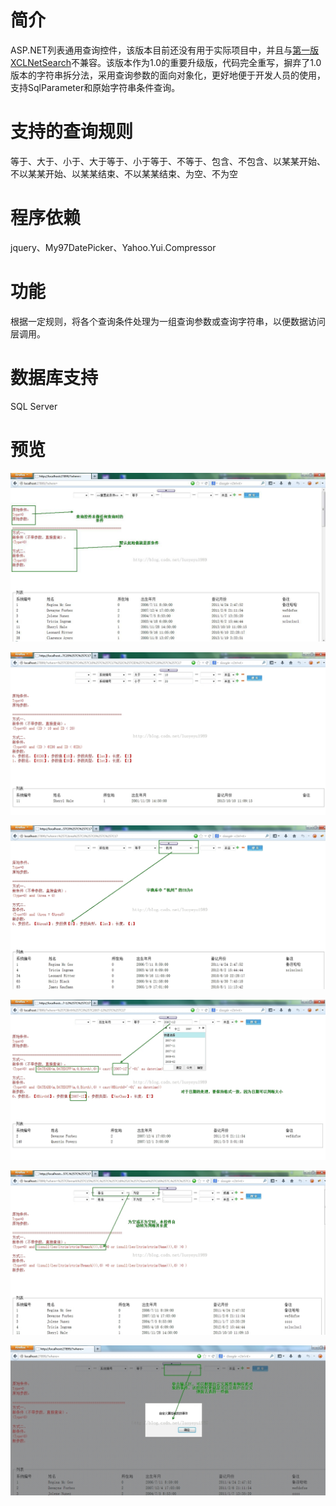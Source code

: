 # 简介
ASP.NET列表通用查询控件，该版本目前还没有用于实际项目中，并且与[第一版XCLNetSearch](https://github.com/xucongli1989/XCLNetSearch)不兼容。该版本作为1.0的重要升级版，代码完全重写，摒弃了1.0版本的字符串拆分法，采用查询参数的面向对象化，更好地便于开发人员的使用，支持SqlParameter和原始字符串条件查询。

# 支持的查询规则
等于、大于、小于、大于等于、小于等于、不等于、包含、不包含、以某某开始、不以某某开始、以某某结束、不以某某结束、为空、不为空

# 程序依赖
jquery、My97DatePicker、Yahoo.Yui.Compressor

# 功能
根据一定规则，将各个查询条件处理为一组查询参数或查询字符串，以便数据访问层调用。

# 数据库支持
SQL Server

# 预览
![](https://raw.githubusercontent.com/xucongli1989/XCLNetSearch2/master/Imgs/1.jpg)

![](https://raw.githubusercontent.com/xucongli1989/XCLNetSearch2/master/Imgs/2.jpg)

![](https://raw.githubusercontent.com/xucongli1989/XCLNetSearch2/master/Imgs/3.jpg)

![](https://raw.githubusercontent.com/xucongli1989/XCLNetSearch2/master/Imgs/4.jpg)

![](https://raw.githubusercontent.com/xucongli1989/XCLNetSearch2/master/Imgs/5.jpg)

![](https://raw.githubusercontent.com/xucongli1989/XCLNetSearch2/master/Imgs/6.jpg)